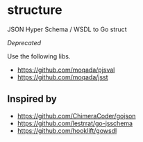 # structure

JSON Hyper Schema / WSDL to Go struct

*Deprecated*

Use the following libs.

- https://github.com/moqada/pjsval
- https://github.com/moqada/jsst

## Inspired by

- https://github.com/ChimeraCoder/gojson
- https://github.com/lestrrat/go-jsschema
- https://github.com/hooklift/gowsdl
